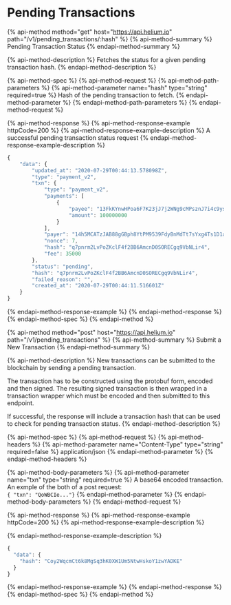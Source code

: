 # Pending Transactions

{% api-method method="get" host="https://api.helium.io" path="/v1/pending\_transactions/:hash" %}
{% api-method-summary %}
Pending Transaction Status
{% endapi-method-summary %}

{% api-method-description %}
Fetches the status for a given pending transaction hash.
{% endapi-method-description %}

{% api-method-spec %}
{% api-method-request %}
{% api-method-path-parameters %}
{% api-method-parameter name="hash" type="string" required=true %}
Hash of the pending transaction to fetch. 
{% endapi-method-parameter %}
{% endapi-method-path-parameters %}
{% endapi-method-request %}

{% api-method-response %}
{% api-method-response-example httpCode=200 %}
{% api-method-response-example-description %}
A successful pending transaction status request
{% endapi-method-response-example-description %}

```javascript
{
    "data": {
        "updated_at": "2020-07-29T00:44:13.578098Z",
        "type": "payment_v2",
        "txn": {
            "type": "payment_v2",
            "payments": [
                {
                    "payee": "13FkKYnwHPoa6F7K23jJ7j2WNg9cMPsznJ7i4c9ysCwLoS8vx3E",
                    "amount": 100000000
                }
            ],
            "payer": "14h5MCATzJAB88gGBph8YtPM9539FdyBnMdTt7sYxg4Ts1D1aW3",
            "nonce": 7,
            "hash": "q7pnrm2LvPoZKclF4f2BB6AmcnD0SORECgq9VbNLir4",
            "fee": 35000
        },
        "status": "pending",
        "hash": "q7pnrm2LvPoZKclF4f2BB6AmcnD0SORECgq9VbNLir4",
        "failed_reason": "",
        "created_at": "2020-07-29T00:44:11.516601Z"
    }
}
```
{% endapi-method-response-example %}
{% endapi-method-response %}
{% endapi-method-spec %}
{% endapi-method %}

{% api-method method="post" host="https://api.helium.io" path="/v1/pending\_transactions" %}
{% api-method-summary %}
Submit a New Transaction
{% endapi-method-summary %}

{% api-method-description %}
New transactions can be submitted to the blockchain by sending a pending transaction.  
  
The transaction has to be constructed using the protobuf form, encoded and then signed. The resulting signed transaction is then wrapped in a transaction wrapper which must be encoded and then submitted to this endpoint.  
  
If successful, the response will include a transaction hash that can be used to check for pending transaction status.
{% endapi-method-description %}

{% api-method-spec %}
{% api-method-request %}
{% api-method-headers %}
{% api-method-parameter name="Content-Type" type="string" required=false %}
application/json
{% endapi-method-parameter %}
{% endapi-method-headers %}

{% api-method-body-parameters %}
{% api-method-parameter name="txn" type="string" required=true %}
A base64 encoded transaction. An exmple of the both of a post  request:   
`{ "txn": "QoWBCIe..."}`
{% endapi-method-parameter %}
{% endapi-method-body-parameters %}
{% endapi-method-request %}

{% api-method-response %}
{% api-method-response-example httpCode=200 %}
{% api-method-response-example-description %}

{% endapi-method-response-example-description %}

```javascript
{
  "data": {
    "hash": "Coy2WqcmCt6k8MgSq3hK0XW1Um5NtwHskoY1zwYADKE"
  }
}
```
{% endapi-method-response-example %}
{% endapi-method-response %}
{% endapi-method-spec %}
{% endapi-method %}



